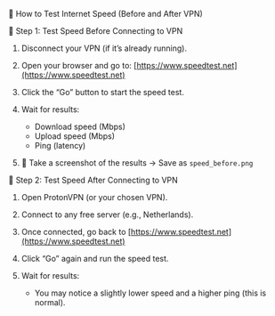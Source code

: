 🚀 How to Test Internet Speed (Before and After VPN)

🔹 Step 1: Test Speed Before Connecting to VPN

1. Disconnect your VPN (if it’s already running).
2. Open your browser and go to: [https://www.speedtest.net](https://www.speedtest.net)
3. Click the “Go” button to start the speed test.
4. Wait for results:

   * Download speed (Mbps)
   * Upload speed (Mbps)
   * Ping (latency)
5. 📸 Take a screenshot of the results → Save as `speed_before.png`


🔹 Step 2: Test Speed After Connecting to VPN

1. Open ProtonVPN (or your chosen VPN).
2. Connect to any free server (e.g., Netherlands).
3. Once connected, go back to [https://www.speedtest.net](https://www.speedtest.net)
4. Click “Go” again and run the speed test.
5. Wait for results:

   * You may notice a slightly lower speed and a higher ping (this is normal).



